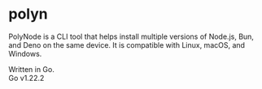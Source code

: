 # polyn

PolyNode is a CLI tool that helps install multiple versions of Node.js, Bun, and Deno on the same device. It is compatible with Linux, macOS, and Windows.

Written in Go. <br>
Go v1.22.2
